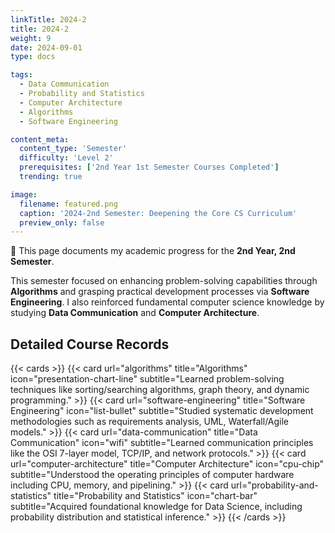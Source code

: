 ```yaml
---
linkTitle: 2024-2
title: 2024-2
weight: 9
date: 2024-09-01
type: docs

tags:
  - Data Communication
  - Probability and Statistics
  - Computer Architecture
  - Algorithms
  - Software Engineering

content_meta:
  content_type: 'Semester'
  difficulty: 'Level 2'
  prerequisites: ['2nd Year 1st Semester Courses Completed']
  trending: true

image:
  filename: featured.png
  caption: '2024-2nd Semester: Deepening the Core CS Curriculum'
  preview_only: false
---
```


👋 This page documents my academic progress for the **2nd Year, 2nd Semester**.

This semester focused on enhancing problem-solving capabilities through **Algorithms** and grasping practical development processes via **Software Engineering**. I also reinforced fundamental computer science knowledge by studying **Data Communication** and **Computer Architecture**.

## Detailed Course Records

{{< cards >}}
  {{< card url="algorithms" title="Algorithms" icon="presentation-chart-line" subtitle="Learned problem-solving techniques like sorting/searching algorithms, graph theory, and dynamic programming." >}}
  {{< card url="software-engineering" title="Software Engineering" icon="list-bullet" subtitle="Studied systematic development methodologies such as requirements analysis, UML, Waterfall/Agile models." >}}
  {{< card url="data-communication" title="Data Communication" icon="wifi" subtitle="Learned communication principles like the OSI 7-layer model, TCP/IP, and network protocols." >}}
  {{< card url="computer-architecture" title="Computer Architecture" icon="cpu-chip" subtitle="Understood the operating principles of computer hardware including CPU, memory, and pipelining." >}}
  {{< card url="probability-and-statistics" title="Probability and Statistics" icon="chart-bar" subtitle="Acquired foundational knowledge for Data Science, including probability distribution and statistical inference." >}}
{{< /cards >}}